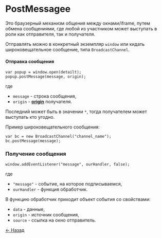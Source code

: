 # PostMessagee

Это браузерный механизм общения между окнами/iframe, путем обмена сообщениями, где любой из участником может выступать в роли как отправителя, так и получателя.  

Отправлять можно в конкретный экземпляр `window` или кидать широковещательное сообщение, типа `BroadcastChannel`.  

#### Отправка сообщения

    var popup = window.open(detailt);
    popup.postMessage(message, origin);

где

* `message` - строка сообщения,
* `origin` - [**origin**](./sop.md) получателя.

Последний может быть в значении `*`, тогда получателем может выступать кто угодно.  

Пример широковещательного сообщения:  

    var bc = new BroadcastChannel("channel_name");
    bc.postMessage(message);

### Получение сообщения

    window.addEventListener("message", ourHandler, false);

где  

* `"message"` - событие, на которое подписываемся,
* `ourHandler` - функция обработчик.

В функцию обработчик приходит объект события со свойствами:  

* `data` - данные,
* `origin` - источник сообщения,
* `source` - ссылка на окно отправитель.  

[← Назад](../README.md)